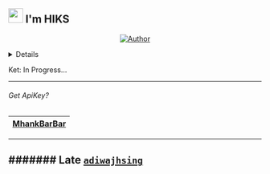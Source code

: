 ## <img src="https://github.com/TheDudeThatCode/TheDudeThatCode/blob/master/Assets/Hi.gif" width="29px"> I'm HIKS

<p align="center">
<a href="https://github.com/DEV-HIKS"><img title="Author" src="https://img.shields.io/badge/DEV-HIKS-orange.svg?style=for-the-badge&logo=github"></a>
</p>

<details>
Coming Soon..
</details>

Ket: In Progress...

---------
###### Get ApiKey?

| [MhankBarBar](https://mhankbarbar.tech) |
| :-: |
---------
####### Late
[`adiwajhsing`](https://github.com/adiwajshing)
---------
